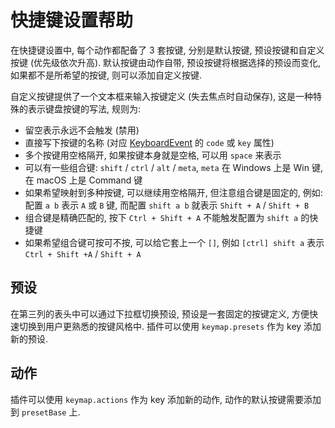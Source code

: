# 快捷键设置帮助
在快捷键设置中, 每个动作都配备了 3 套按键, 分别是默认按键, 预设按键和自定义按键 (优先级依次升高). 默认按键由动作自带, 预设按键将根据选择的预设而变化, 如果都不是所希望的按键, 则可以添加自定义按键.

自定义按键提供了一个文本框来输入按键定义 (失去焦点时自动保存), 这是一种特殊的表示键盘按键的写法, 规则为:
- 留空表示永远不会触发 (禁用)
- 直接写下按键的名称 (对应 [KeyboardEvent](https://developer.mozilla.org/en-US/docs/Web/API/KeyboardEvent#Properties) 的 `code` 或 `key` 属性)
- 多个按键用空格隔开, 如果按键本身就是空格, 可以用 `space` 来表示
- 可以有一些组合键: `shift` / `ctrl` / `alt` / `meta`, `meta` 在 Windows 上是 Win 键, 在 macOS 上是 Command 键
- 如果希望映射到多种按键, 可以继续用空格隔开, 但注意组合键是固定的, 例如: 配置 `a b` 表示 `A` 或 `B` 键, 而配置 `shift a b` 就表示 `Shift + A` / `Shift + B`
- 组合键是精确匹配的, 按下 `Ctrl + Shift + A` 不能触发配置为 `shift a` 的快捷键
- 如果希望组合键可按可不按, 可以给它套上一个 `[]`, 例如 `[ctrl] shift a` 表示 `Ctrl + Shift +A` / `Shift + A`

## 预设
在第三列的表头中可以通过下拉框切换预设, 预设是一套固定的按键定义, 方便快速切换到用户更熟悉的按键风格中. 插件可以使用 `keymap.presets` 作为 key 添加新的预设.

## 动作
插件可以使用 `keymap.actions` 作为 key 添加新的动作, 动作的默认按键需要添加到 `presetBase` 上.
